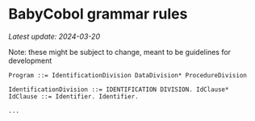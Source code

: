 # BabyCobol grammar rules
*Latest update: 2024-03-20*

Note: these might be subject to change, meant to be guidelines for development

```
Program ::= IdentificationDivision DataDivision* ProcedureDivision

IdentificationDivision ::= IDENTIFICATION DIVISION. IdClause*
IdClause ::= Identifier. Identifier.

...
```